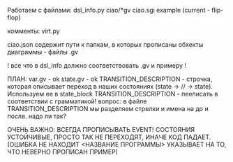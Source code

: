 Работаем с файлами:
dsl_info.py
ciao/*gv
ciao.sgi
example (current - flip-flop)

комменты:
virt.py


ciao.json содержит пути к папкам, в которых прописаны обхекты диаграммы - файлы .gv


! все что в dsl_info должно соответствовать .gv и примеру !


ПЛАН:
var.gv - ok
state.gv - ok
TRANSITION_DESCRIPTION - строчка, которая описывает переход в наших состояниях (state -> // -> state). Используем ее в state_block
TRANSITION_DESCRIPTION  - пееписать в соответствии с грамматикой!
вопрос: в файле TRANSITION_DESCRIPTION мы разделяем стрелки и имена на до и после. надо ли так?

ОЧЕНЬ ВАЖНО: ВСЕГДА ПРОПИСЫВАТЬ EVENT! СОСТОЯНИЯ УСТОЙЧИВЫЕ, ПРОСТО ТАК НЕ ПЕРЕХОДЯТ, ИНАЧЕ КОД ПАДАЕТ. (ОШИБКА НЕ НАХОДИТ <НАЗВАНИЕ ПРОГРАММЫ> УКАЗЫВАЕТ НА ТО, ЧТО НЕВЕРНО ПРОПИСАН ПРИМЕР)